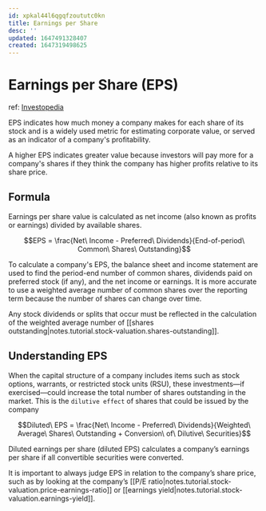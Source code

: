 ```yaml
---
id: xpkal44l6qgqfzoututc0kn
title: Earnings per Share
desc: ''
updated: 1647491328407
created: 1647319498625
---
```

# Earnings per Share (EPS)
ref: [Investopedia](https://www.investopedia.com/terms/e/eps.asp)

EPS indicates how much money a company makes for each share of its stock and is a widely used metric for estimating corporate value, or served as an indicator of a company's profitability.

A higher EPS indicates greater value because investors will pay more for a company's shares if they think the company has higher profits relative to its share price.

## Formula

Earnings per share value is calculated as net income (also known as profits or earnings) divided by available shares.

$$EPS = \frac{Net\ Income - Preferred\ Dividends}{End-of-period\ Common\ Shares\ Outstanding}$$

To calculate a company's EPS, the balance sheet and income statement are used to find the period-end number of common shares, dividends paid on preferred stock (if any), and the net income or earnings. It is more accurate to use a weighted average number of common shares over the reporting term because the number of shares can change over time.

Any stock dividends or splits that occur must be reflected in the calculation of the weighted average number of [[shares outstanding|notes.tutorial.stock-valuation.shares-outstanding]].

## Understanding EPS

When the capital structure of a company includes items such as stock options, warrants, or restricted stock units (RSU), these investments—if exercised—could increase the total number of shares outstanding in the market. This is the `dilutive effect` of shares that could be issued by the company

$$Diluted\ EPS = \frac{Net\ Income - Preferred\ Dividends}{Weighted\ Average\ Shares\ Outstanding + Conversion\ of\ Dilutive\ Securities}$$

Diluted earnings per share (diluted EPS) calculates a company’s earnings per share if all convertible securities were converted.

It is important to always judge EPS in relation to the company’s share price, such as by looking at the company’s [[P/E ratio|notes.tutorial.stock-valuation.price-earnings-ratio]] or [[earnings yield|notes.tutorial.stock-valuation.earnings-yield]].